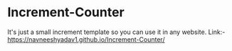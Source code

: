 # Increment-Counter
It's just a small increment template so you can use it in any website.
Link:-https://navneeshyadav1.github.io/Increment-Counter/
